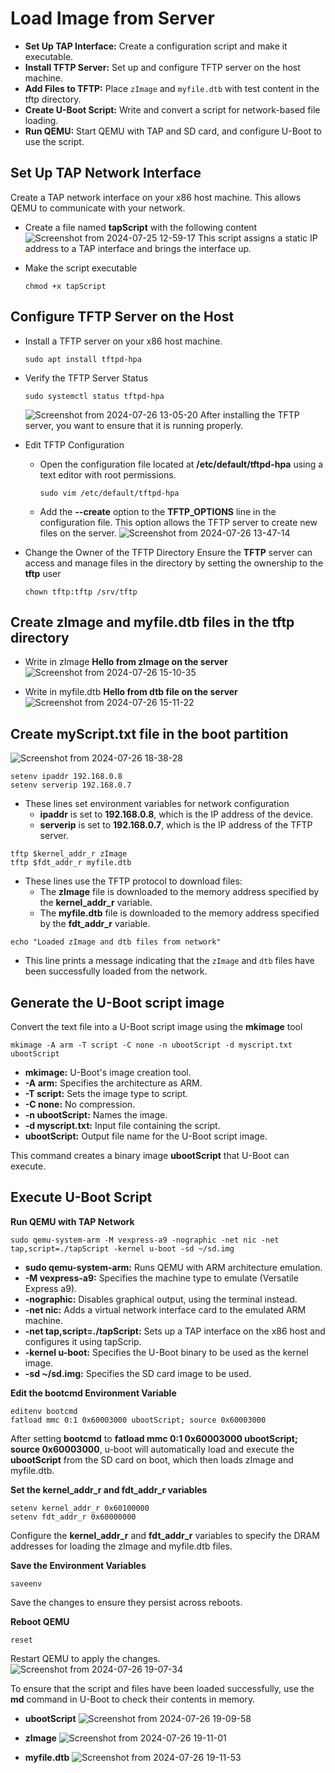 # Load Image from Server

-   **Set Up TAP Interface:** Create a configuration script and make it executable.
-   **Install TFTP Server:** Set up and configure TFTP server on the host machine.
-   **Add Files to TFTP:** Place `zImage` and `myfile.dtb` with test content in the tftp directory.
-   **Create U-Boot Script:** Write and convert a script for network-based file loading.
-   **Run QEMU:** Start QEMU with TAP and SD card, and configure U-Boot to use the script.

## Set Up TAP Network Interface
Create a TAP network interface on your x86 host machine. This allows QEMU to communicate with your network.

- Create a file named **tapScript** with the following content
![Screenshot from 2024-07-25 12-59-17](https://github.com/user-attachments/assets/719d8b97-f45d-4986-9a41-fa387d3b0e88)
This script assigns a static IP address to a TAP interface and brings the interface up.

- Make the script executable
    ```
    chmod +x tapScript
    ```
## Configure TFTP Server on the Host
- Install a TFTP server on your x86 host machine.
    ```
    sudo apt install tftpd-hpa
    ```
- Verify the TFTP Server Status
    ```
    sudo systemctl status tftpd-hpa
    ```
  ![Screenshot from 2024-07-26 13-05-20](https://github.com/user-attachments/assets/0c9bc4ab-fdf0-4226-bfa2-ea31bbff1525)
After installing the TFTP server, you want to ensure that it is running properly.

- Edit TFTP Configuration
    - Open the configuration file located at **/etc/default/tftpd-hpa** using a text editor with root permissions.
        ```
        sudo vim /etc/default/tftpd-hpa
	  ```
	  
   - Add the **--create** option to the **TFTP_OPTIONS** line in the configuration file. This option allows the TFTP server to create new files on the server.
   ![Screenshot from 2024-07-26 13-47-14](https://github.com/user-attachments/assets/c92abe09-6536-453d-a36b-a95d2bf22881)

- Change the Owner of the TFTP Directory
Ensure the **TFTP** server can access and manage files in the directory by setting the ownership to the **tftp** user
    ```
    chown tftp:tftp /srv/tftp
    ```
## Create zImage and myfile.dtb files in the tftp directory
- Write in zImage **Hello from zImage on the server**
![Screenshot from 2024-07-26 15-10-35](https://github.com/user-attachments/assets/9e7158f7-3b33-4065-8eb3-9c610d679fb2)

- Write in myfile.dtb **Hello from dtb file on the server**
![Screenshot from 2024-07-26 15-11-22](https://github.com/user-attachments/assets/905a890e-c309-4bf4-878d-80f06b0d12b3)

## Create myScript.txt file in the boot partition
![Screenshot from 2024-07-26 18-38-28](https://github.com/user-attachments/assets/07aa031e-48a1-451c-bc29-bcb8da088430)
```
setenv ipaddr 192.168.0.8
setenv serverip 192.168.0.7
  ```
  - These lines set environment variables for network configuration
	- **ipaddr** is set to **192.168.0.8**, which is the IP address of the device.
	- **serverip** is set to **192.168.0.7**, which is the IP address of the TFTP server.
```
tftp $kernel_addr_r zImage
tftp $fdt_addr_r myfile.dtb
```
- These lines use the TFTP protocol to download files:
	- The **zImage** file is downloaded to the memory address specified by the **kernel_addr_r** variable.
	- The **myfile.dtb** file is downloaded to the memory address specified by the **fdt_addr_r** variable.
```
echo "Loaded zImage and dtb files from network"
```
- This line prints a message indicating that the `zImage` and `dtb` files have been successfully loaded from the network.


## Generate the U-Boot script image
Convert the text file into a U-Boot script image using the **mkimage** tool
```
mkimage -A arm -T script -C none -n ubootScript -d myscript.txt ubootScript
```
- **mkimage:** U-Boot's image creation tool.
- **-A arm:** Specifies the architecture as ARM.
- **-T script:** Sets the image type to script.
- **-C none:** No compression.
- **-n ubootScript:** Names the image.
- **-d myscript.txt:** Input file containing the script.
- **ubootScript:** Output file name for the U-Boot script image.

This command creates a binary image **ubootScript** that U-Boot can execute.

## Execute U-Boot Script
**Run QEMU with TAP Network**
```
sudo qemu-system-arm -M vexpress-a9 -nographic -net nic -net tap,script=./tapScript -kernel u-boot -sd ~/sd.img
```
-   **sudo qemu-system-arm:** Runs QEMU with ARM architecture emulation.
-   **-M vexpress-a9:** Specifies the machine type to emulate (Versatile Express a9).
-   **-nographic:** Disables graphical output, using the terminal instead.
-   **-net nic:** Adds a virtual network interface card to the emulated ARM machine.
-   **-net tap,script=./tapScript:** Sets up a TAP interface on the x86 host and configures it using tapScrip.
-   **-kernel u-boot:** Specifies the U-Boot binary to be used as the kernel image.
-   **-sd ~/sd.img:** Specifies the SD card image to be used.

**Edit the bootcmd Environment Variable**
```
editenv bootcmd
fatload mmc 0:1 0x60003000 ubootScript; source 0x60003000
```
After setting **bootcmd** to **fatload mmc 0:1 0x60003000 ubootScript; source 0x60003000**, u-boot will automatically load and execute the **ubootScript** from the SD card on boot, which then loads zImage and myfile.dtb.

**Set the kernel_addr_r and fdt_addr_r variables**
```
setenv kernel_addr_r 0x60100000
setenv fdt_addr_r 0x60000000
```
Configure the **kernel_addr_r** and **fdt_addr_r** variables to specify the DRAM addresses for loading the zImage and myfile.dtb files.

**Save the Environment Variables**
```
saveenv
```
Save the changes to ensure they persist across reboots.

**Reboot QEMU**
```
reset
```
Restart QEMU to apply the changes.
![Screenshot from 2024-07-26 19-07-34](https://github.com/user-attachments/assets/b4be7048-818e-4de4-9fb7-56dc13a2200d)

To ensure that the script and files have been loaded successfully, use the **md** command in U-Boot to check their contents in memory.
- **ubootScript**
![Screenshot from 2024-07-26 19-09-58](https://github.com/user-attachments/assets/407e1c3f-47fa-45cc-80ca-959103db60f7)

- **zImage**
![Screenshot from 2024-07-26 19-11-01](https://github.com/user-attachments/assets/49394eb3-2b86-454d-8443-8e32af0fdacc)

- **myfile.dtb**
![Screenshot from 2024-07-26 19-11-53](https://github.com/user-attachments/assets/ea67d770-2e88-4c82-a4dc-0c6b9c3da4e2)


